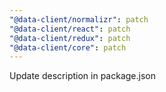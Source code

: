 ```yaml
---
"@data-client/normalizr": patch
"@data-client/react": patch
"@data-client/redux": patch
"@data-client/core": patch
---
```


Update description in package.json
